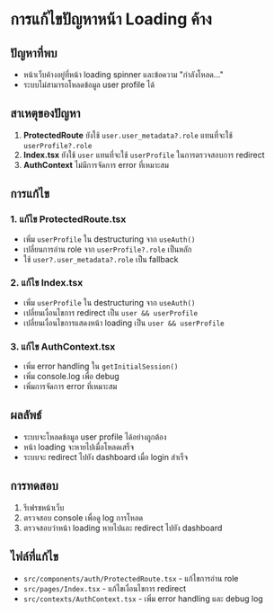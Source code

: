 # การแก้ไขปัญหาหน้า Loading ค้าง

## ปัญหาที่พบ
- หน้าเว็บค้างอยู่ที่หน้า loading spinner และข้อความ "กำลังโหลด..."
- ระบบไม่สามารถโหลดข้อมูล user profile ได้

## สาเหตุของปัญหา
1. **ProtectedRoute** ยังใช้ `user.user_metadata?.role` แทนที่จะใช้ `userProfile?.role`
2. **Index.tsx** ยังใช้ `user` แทนที่จะใช้ `userProfile` ในการตรวจสอบการ redirect
3. **AuthContext** ไม่มีการจัดการ error ที่เหมาะสม

## การแก้ไข

### 1. แก้ไข ProtectedRoute.tsx
- เพิ่ม `userProfile` ใน destructuring จาก `useAuth()`
- เปลี่ยนการอ่าน role จาก `userProfile?.role` เป็นหลัก
- ใช้ `user?.user_metadata?.role` เป็น fallback

### 2. แก้ไข Index.tsx
- เพิ่ม `userProfile` ใน destructuring จาก `useAuth()`
- เปลี่ยนเงื่อนไขการ redirect เป็น `user && userProfile`
- เปลี่ยนเงื่อนไขการแสดงหน้า loading เป็น `user && userProfile`

### 3. แก้ไข AuthContext.tsx
- เพิ่ม error handling ใน `getInitialSession()`
- เพิ่ม console.log เพื่อ debug
- เพิ่มการจัดการ error ที่เหมาะสม

## ผลลัพธ์
- ระบบจะโหลดข้อมูล user profile ได้อย่างถูกต้อง
- หน้า loading จะหายไปเมื่อโหลดเสร็จ
- ระบบจะ redirect ไปยัง dashboard เมื่อ login สำเร็จ

## การทดสอบ
1. รีเฟรชหน้าเว็บ
2. ตรวจสอบ console เพื่อดู log การโหลด
3. ตรวจสอบว่าหน้า loading หายไปและ redirect ไปยัง dashboard

## ไฟล์ที่แก้ไข
- `src/components/auth/ProtectedRoute.tsx` - แก้ไขการอ่าน role
- `src/pages/Index.tsx` - แก้ไขเงื่อนไขการ redirect
- `src/contexts/AuthContext.tsx` - เพิ่ม error handling และ debug log 